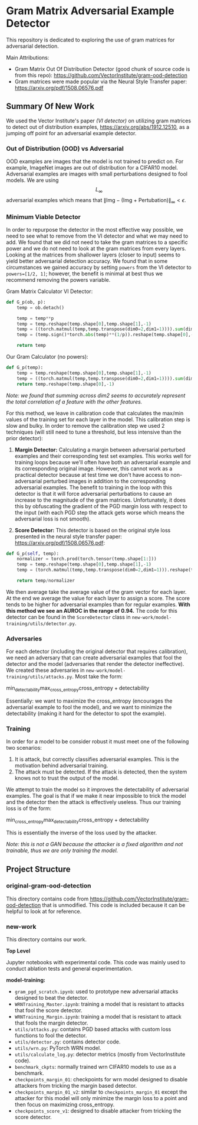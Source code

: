 # Gram Matrix Adversarial Example Detector

This repository is dedicated to exploring the use of gram matrices for adversarial detection.

Main Attributions:
- Gram Matrix Out Of Distribution Detector (good chunk of source code is from this repo): https://github.com/VectorInstitute/gram-ood-detection
- Gram matrices were made popular via the Neural Style Transfer paper: https://arxiv.org/pdf/1508.06576.pdf

## Summary Of New Work

We used the Vector Institute's paper *(VI detector)* on utilizing gram matrices to detect out of distribution examples, https://arxiv.org/abs/1912.12510, as a jumping off point for an adversarial example detector.

### Out of Distribution (OOD) vs Adversarial

OOD examples are images that the model is not trained to predict on. For example, ImageNet images are out of distribution for a CIFAR10 model. Adversarial examples are images with small perturbations designed to fool models. We are using $$L_\infty$$ adversarial examples which means that $\lVert \text{Img} - \text{(Img + Pertubation)} \rVert_\infty < \epsilon$.

### Minimum Viable Detector

In order to repurpose the detector in the most effective way possible, we need to see what to remove from the VI detector and what we may need to add. We found that we did not need to take the gram matrices to a specific power and we do not need to look at the gram matrices from every layers. Looking at the matrices from shallower layers (closer to input) seems to yield better adversarial detection accuracy. We found that in some circumstances we gained accuracy by setting `powers` from the VI detector to `powers=[1/2, 1]`; however, the benefit is minimal at best thus we recommend removing the powers variable.

Gram Matrix Calculator VI Detector:

```python
def G_p(ob, p):
    temp = ob.detach()

    temp = temp**p
    temp = temp.reshape(temp.shape[0],temp.shape[1],-1)
    temp = ((torch.matmul(temp,temp.transpose(dim0=2,dim1=1)))).sum(dim=2)
    temp = (temp.sign()*torch.abs(temp)**(1/p)).reshape(temp.shape[0],-1)

    return temp
```

Our Gram Calculator (no powers):

```python
def G_p(temp):
    temp = temp.reshape(temp.shape[0],temp.shape[1],-1)
    temp = ((torch.matmul(temp,temp.transpose(dim0=2,dim1=1)))).sum(dim=2)
    return temp.reshape(temp.shape[0],-1)
```

_Note: we found that summing across dim2 seems to accurately represent the total correlation of a feature with the other features._

For this method, we leave in calibration code that calculates the max/min values of the training set for each layer in the model. This calibration step is slow and bulky. In order to remove the calibration step we used 2 techniques (will still need to tune a threshold, but less intensive than the prior detector):

1. **Margin Detector:** Calculating a margin between adversarial perturbed examples and their corresponding test set examples. This works well for training loops because we'll often have both an adversarial example and its corresponding original image. However, this cannot work as a practical detector because at test time we don't have access to non-adversarial perturbed images in addition to the corresponding adversarial examples. The benefit to training in the loop with this detector is that it will force adversarial perturbations to cause an increase to the magnitude of the gram matrices. Unfortunately, it does this by obfuscating the gradient of the PGD margin loss with respect to the input (with each PGD step the attack gets worse which means the adversarial loss is not smooth).

2. **Score Detector:** This detector is based on the original style loss presented in the neural style transfer paper: https://arxiv.org/pdf/1508.06576.pdf:

```python
def G_p(self, temp):
    normalizer = torch.prod(torch.tensor(temp.shape[1:]))
    temp = temp.reshape(temp.shape[0],temp.shape[1],-1)
    temp = (torch.matmul(temp,temp.transpose(dim0=2,dim1=1))).reshape(temp.shape[0],-1).sum(dim=1)

    return temp/normalizer
```

We then average take the average value of the gram vector for each layer. At the end we average the value for each layer to assign a score. The score tends to be higher for adversarial examples than for regular examples. **With this method we see an AUROC in the range of 0.94.** The code for this detector can be found in the `ScoreDetector` class in `new-work/model-training/utils/detector.py`.


### Adversaries

For each detector (including the original detector that requires calibration), we need an adversary that can create adversarial examples that fool the detector and the model (adversaries that render the detector ineffective). We created these adversaries in `new-work/model-training/utils/attacks.py`. Most take the form:

$\text{min}_{\text{detectability}} \text{max}_{\text{cross_entropy}} \text{cross_entropy} + \text{detectability}$

Essentially: we want to maximize the cross_entropy (encourages the adversarial example to fool the model), and we want to minimize the detectability (making it hard for the detector to spot the example).

### Training

In order for a model to be consider robust it must meet one of the following two scenarios:

1. It is attack, but correctly classifies adversarial examples. This is the motivation behind adversarial training.
2. The attack must be detected. If the attack is detected, then the system knows not to trust the output of the model.

We attempt to train the model so it improves the detectability of adversarial examples. The goal is that if we make it near impossible to trick the model and the detector then the attack is effectively useless. Thus our training loss is of the form:

$\text{min}_{\text{cross_entropy}} \text{max}_{\text{detectability}} \text{cross_entropy} + \text{detectability}$

This is essentially the inverse of the loss used by the attacker.

_Note: this is not a GAN because the attacker is a fixed algorithm and not trainable, thus we are only training the model._

## Project Structure

### original-gram-ood-detection

This directory contains code from https://github.com/VectorInstitute/gram-ood-detection that is unmodified. This code is included because it can be helpful to look at for reference.

### new-work

This directory contains our work.

**Top Level**

Jupyter notebooks with experimental code. This code was mainly used to conduct ablation tests and general experimentation.

**model-training:**

- `gram_pgd_scratch.ipynb`: used to prototype new adversarial attacks designed to beat the detector.
- `WRNTraining_Master.ipynb`: training a model that is resistant to attacks that fool the score detector.
- `WRNTraining_Margin.ipynb`: training a model that is resistant to attack that fools the margin detector.
- `utils/attacks.py`: contains PGD based attacks with custom loss functions to fool the detector.
- `utils/detector.py`: contains detector code.
- `utils/wrn.py`: PyTorch WRN model.
- `utils/calculate_log.py`: detector metrics (mostly from VectorInstitute code).
- `benchmark_ckpts`: normally trained wrn CIFAR10 models to use as a benchmark.
- `checkpoints_margin_01`: checkpoints for wrn model designed to disable attackers from tricking the margin based detector.
- `checkpoints_margin_01_v2`: similar to `checkpoints_margin_01` except the attacker for this model will only minimize the margin loss to a point and then focus on maximizing cross_entropy.
- `checkpoints_score_v1`: designed to disable attacker from tricking the score detector.
